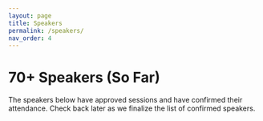 ```yaml
---
layout: page
title: Speakers
permalink: /speakers/
nav_order: 4
---
```


# 70+ Speakers (So Far)

<p />

The speakers below have approved sessions and have confirmed their attendance. Check back later as we finalize the list of confirmed speakers.

<script type="text/javascript"
  src="https://sessionize.com/api/v2/ht1oni9m/view/Speakers" />
